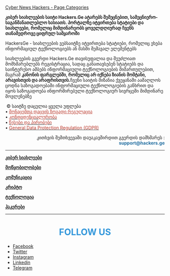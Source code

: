 [Cyber News Hackers - Page Categories](https://hackers.ge/AboutHackers)
 
 
 <div class="col-sm-12">
                        <div class="page-content font-text">
                            <p><b><b>კიბერ სიახლეების საიტი Hackers.Ge ატარებს შემეცნებით, სამეცნიერო-საგანმანათლებლო ხასიათს. პორტალზე იტვირთება სტატიები და სიახლეები, რომელიც მიმდინარეობს ყოველდღიურად ჩვენს თანამედროვე ციფრულ სამყაროში<b></b></b></b></p>
<p>HackersGe - სიახლეების ვებსაიტზე იტვირთება სტატიები, რომელიც ეხება ინფორმაციულ ტექნოლოგიებს ან მასში შემავალ ელემენტებს</p>
<p>სიახლეების გვერდი Hackers.Ge თავისუფალია და შეუძლიათ მომხმარებლებს რეგისტრაცია, სადაც განათავსებენ სტატიებს და საინტერესო ამბებს ინფორმაციული ტექნოლოგიების მიმართულებით, მაგრამ <b>კანონის ფარგლებში, რომელიც არ იქნება ზიანის მომტანი, არავისთვის და არაფრისთვის.</b>ჩვენი საიტის მიზანია ქვეყანაში აამაღლოს ცოდნა საზოგადოებაში ინფორმაციული ტექნოლოგიების განხრით და იყოს საზოგადოება ინფორმირებული ტექნოლოგიურ სივრცეში მიმდინარე მოვლენებზე</p>
<p>&nbsp;© საიტზე დაცულია ყველა უფლება<br>• <span style="color: #ba372a;"><a href="https://hackers.ge/GDPRandPrivacyPolicy" style="color: #ba372a;">მონაცემთა დაცვის ზოგადი რეგულაცია </a></span><br>• <a href="https://hackers.ge/GDPR"><span style="color: #ba372a;">კონფიდენციალურობა</span> </a><br>• <a href="https://hackers.ge/terms-conditions"><span style="color: #ba372a;">წესები და პირობები</span> </a><br>• <span style="color: #ba372a;"><a href="https://gdpr-info.eu/" data-jsarwt="1" data-usg="AOvVaw1akHzzz224Oq1yU0pd6qSw" data-ved="2ahUKEwivzaKnhrb9AhUThv0HHa4uBLgQFnoECAkQAQ" style="color: #ba372a;"></a></span><a href="https://hackers.ge/GDPRandPrivacyPolicy" target="_blank" rel="noopener"><span style="color: #ba372a;">General Data Protection Regulation (GDPR)</span></a></p>
<p style="text-align: right;">კითხვის შემთხვევაში დაუაკავშირდით გვერდის დამხმარეს : <span style="color: #236fa1;"><strong>support@hackers.ge</strong></span></p>
<hr>
<p><a href="https://hackers.ge/kiber" target="_blank" rel="noopener"><strong>კიბერ სიახლეები</strong></a></p>
<p><a href="https://hackers.ge/motskobilobebi" target="_blank" rel="noopener"><strong>მოწყობილობები</strong></a></p>
<p><a href="https://hackers.ge/komunikacia" target="_blank" rel="noopener"><strong>კომუნიკაცია</strong></a></p>
<p><a href="https://hackers.ge/Kripto" target="_blank" rel="noopener"><strong>კრიპტო</strong></a></p>
<p><a href="https://hackers.ge/teqnologia" target="_blank" rel="noopener"><strong>ტექნოლოგია</strong></a></p>
<p><a href="https://hackers.ge/hakerebi" target="_blank" rel="noopener"><strong>ჰაკერები</strong></a></p>
<p><strong></strong></p>
<hr>
<h1 style="text-align: center;"><span style="color: #3598db;">FOLLOW US</span></h1>
<ul class="widget-follow"><!--if facebook url exists-->
<li><a class="facebook" href="https://www.facebook.com/www.Hackers.Ge" target="_blank" rel="noopener"><i class="icon-facebook"></i><span>Facebook</span></a></li>
<!--if twitter url exists-->
<li><a class="twitter" href="https://twitter.com/HackersGe" target="_blank" rel="noopener"><i class="icon-twitter"></i><span>Twitter</span></a></li>
<!--if instagram url exists-->
<li><a class="instagram" href="https://www.instagram.com/hackers.ge/" target="_blank" rel="noopener"><i class="icon-instagram"></i><span>Instagram</span></a></li>
<!--if pinterest url exists--> <!--if linkedin url exists-->
<li><a class="linkedin" href="https://www.linkedin.com/company/hackersge" target="_blank" rel="noopener"><i class="icon-linkedin"></i><span>Linkedin</span></a></li>
<!--if vk url exists--> <!--if telegram url exists-->
<li><a class="telegram" href="https://t.me/hackersge" target="_blank" rel="noopener"><i class="icon-telegram"></i><span>Telegram</span></a></li>
<!--if youtube url exists--></ul>                        </div>
                    </div>
